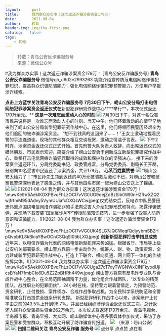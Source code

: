 ```yaml
---
layout:     post
title:      我为群众办实事丨这次返还诈骗涉案资金179万！
date:       2021-08-04
author:     转载
header-img: img/the-first.png
catalog:   false
tags:
    - 其他
---
```


<blockquote><p>转载：青岛公安反诈骗服务号<br>
来源：微信公众号</p></blockquote>

#我为群众办实事丨这次返还诈骗涉案资金179万！
[青岛公安反诈骗服务号]
**青岛公安反诈骗服务号**
微信号gh_c6d2e2993263
功能介绍宣传防范电信网络诈骗犯罪知识，提高群众识骗防骗能力；强化电信网络诈骗犯罪预警能力，方便用户举报涉诈线索。

**点击上方蓝字关注青岛公安反诈骗服务号**
**7月30日下午，崂山公安分局打击电信网络犯罪涉案资金返还仪式在**新型犯罪研究作战中心****举行**，本次仪式返还179万余元。**
**这是一次难忘而激动人心的时刻**
![]({{site.baseurl}}/postimg/muwKe9V5AekIKOXPBvqFhLzOCI7vVG0UfmPvHr9QicY5fcSTzDoQ7KiaibJRvXoRdm9asabW4eKP3LtWribf85icBEQ.jpeg)
7月30日下午，对这十名受害市民来说将是一次难忘而激动人心的时刻。当天中午，他们怀着激动的心情早早地来到了崂山公安分局新型犯罪研究作战中心。在这里，他们将领回民警历经艰辛为他们追回的被诈骗涉案资金。
“想不到钱真的追回来了……！”王女士激动地握着民警的手连连道谢。现场的其他群众相互交谈祝贺，激动之情溢于言表。
![]({{site.baseurl}}/postimg/muwKe9V5AekIKOXPBvqFhLzOCI7vVG0UG6hCjibt2mUHM8aOyoLodc0wDaWXtSHPbK9vle4bDotLzfaZQqdKNPQ.jpeg)
下午2时许，涉案资金返还仪式正式开始。首先刑警大队负责人致辞，向出席返还仪式的媒体朋友、市民表示欢迎，简要介绍了崂山公安勇于创新成立新型犯罪研究作战中心，重拳打击电信网络诈骗犯罪取得的成效和保护群众的坚强决心。
接下来的涉案资金返还环节，分局党委副书记、政委管成富，分局党委委员、副局长王开磊，分别向10名受害市民返还了涉案资金，共计179万。
**心系百姓赢赞誉**
![]({{site.baseurl}}/postimg/muwKe9V5AekIKOXPBvqFhLzOCI7vVG0UTNBxxHrAnWpRVCtL4fwXuTlRIwGXUtqicE32RFedbxZxvDEncHtuPQg.jpeg)
“崂山公安太给力了！”市民孙先生领到返还的40万元被骗款后激动不已，对崂山公安和破案民警深深地表达了感激之情，并与其他四名市民一起为崂山公安送上了锦旗。
![]({{site.baseurl}}/postimg/muwKe9V5AekIKOXPBvqFhLzOCI7vVG0UhGhTDW3fRr2XIxDQsLlcfGhGzdhPfoqiadhAicuwbssEooZB7xJSa80Q.jpeg)
![]({{site.baseurl}}/postimg/muwKe9V5AekIKOXPBvqFhLzOCI7vVG0UwIzG4Q4McuOuHZntNCOpow9cOQwEdUOf5pkfD18giba8Ne0lkMyOLlA.jpeg)![](2021-08-04
我为群众办实事丨这次返还诈骗涉案资金179万！\\muwKe9V5AekIKOXPBvqFhLzOCI7vVG0UG9dejZdBzSib0WI0nHZRwXZQ2wjfrtmM95dAdvy5VymUUiafcDXQsWCw.jpeg)仪式结束后，反电诈中队民警田志伟重点围绕电信网络诈骗犯罪的手法向受害人介绍犯罪形式和特点，揭露诈骗伎俩，并现场下载安装“国家反诈APP”传授防骗知识技巧，进一步增强了受害人防范意识和识骗能力。![](2021-08-04
我为群众办实事丨这次返还诈骗涉案资金179万！\\muwKe9V5AekIKOXPBvqFhLzOCI7vVG0UK4SLG7JQCWeqfQdjyybmSB2HpQvpbKL8kBkiaYBwOCnCSQqSl0tibLXQ.jpeg)
**创新新型犯罪打击举措显成效**
近年来，以电信诈骗为代表的网络电信新型犯罪来势凶猛。根据省厅、市局等上级公安机关部署要求，崂山警方靠前一步主动作为，统筹人、财、物、政策资源，全力建成新型犯罪研究作战中心，打造上下联合、横向贯通、网上网下一体化的作战指挥实体。![](2021-08-04
我为群众办实事丨这次返还诈骗涉案资金179万！\\muwKe9V5AekIKOXPBvqFhLzOCI7vVG0UgaZ7cT7oyTWGNWxClNFkyodUjicsBYaN7fmbCIo6Du5Z2ZpBHRh449w.jpeg)
崂山警方将原有反电诈专业队与合成作战中心整合，在全局范围抽调精干力量，优化组合作战团队，“以专业的精英团队，战胜职业的犯罪团伙”，24小时在线，坚持警力跟着警情走，为预警防范、资金研判、止付挽损、案件侦办、合成作战争取战机，为全民科学系统防范和全警精准联合打击提供全链条研判支撑。
新型犯罪研判作战中心以来，涉案账户止付率由之前的43.5%上升到96.7%。并且已经组织涉诈资金返还仪式三次，总计返还人民群众受骗损失资金262万余元，本次仪式将返还179万余元。
青岛电视台、半岛都市报、青岛早报、大众网、崂山融媒体中心等多家媒体参加仪式，采访了办案民警和受害群众，积极互动开展了防诈骗宣传报道。
![]({{site.baseurl}}/postimg/cZV2hRpuAPjEIibB1UYw1VMPzscNxReKZVxEh23qB9KgPqFq3uoyBy3M93PcFOunrvjkYVrtfvXMworbBuWAZ4A.jpeg)
（来源：崂山公安）
![]({{site.baseurl}}/postimg/6xI4h676QXzia5naazW6wFR5ml91zib85OnAdBFSTibic8yWLuWic1rKJBicwSgnqzI9icFMSpImia2H4zZhqLVTr724UA.png)
![]({{site.baseurl}}/postimg/1GjWwxYB3dk0QR6pndF2SISfW55mAuAxDQOiaC2Geq1kE9oibrv0xIEyiazCyo7VubILLicuLicBW77qleN0GPJOTAQ.jpeg)
**扫描二维码关注**
**青岛公安反诈骗**
**服务号**
![]({{site.baseurl}}/postimg/6xI4h676QXzia5naazW6wFR5ml91zib85O2ObvfHFG7tH1qAI6iakIGohmLu4siar1ZzMiawQ7QicgfyZFjriavRic3M6Q.png)
点分享
点点赞
点在看
